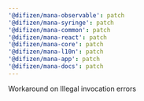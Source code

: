 ```yaml
---
'@difizen/mana-observable': patch
'@difizen/mana-syringe': patch
'@difizen/mana-common': patch
'@difizen/mana-react': patch
'@difizen/mana-core': patch
'@difizen/mana-l10n': patch
'@difizen/mana-app': patch
'@difizen/mana-docs': patch
---
```


Workaround on Illegal invocation errors
